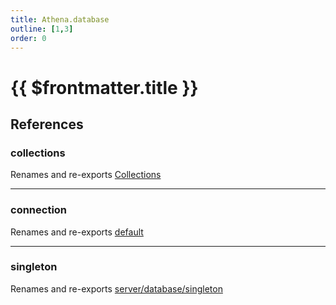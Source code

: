 ```yaml
---
title: Athena.database
outline: [1,3]
order: 0
---
```


# {{ $frontmatter.title }}


## References

### collections

Renames and re-exports [Collections](../enums/server_database_collections_Collections.md)

___

### connection

Renames and re-exports [default](server_database_connection.md#default)

___

### singleton

Renames and re-exports [server/database/singleton](server_database_singleton.md)

